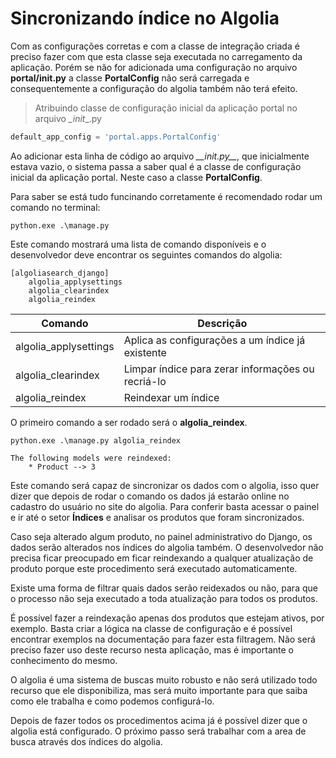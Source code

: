 # Sincronizando índice no Algolia

Com as configurações corretas e com a classe de integração criada é preciso fazer com que esta classe seja executada no carregamento da aplicação. Porém se não for adicionada uma configuração no arquivo **portal/__init__.py** a classe **PortalConfig** não será carregada e consequentemente a configuração do algolia também não terá efeito.

> Atribuindo classe de configuração inicial da aplicação portal no arquivo _\_init__.py

```python
default_app_config = 'portal.apps.PortalConfig'
```

Ao adicionar esta linha de código ao arquivo *_\_init.py__*, que inicialmente estava vazio, o sistema passa a saber qual é a classe de configuração inicial da aplicação portal. Neste caso a classe **PortalConfig**.

Para saber se está tudo funcinando corretamente é recomendado rodar um comando no terminal:

`python.exe .\manage.py`

Este comando mostrará uma lista de comando disponíveis e o desenvolvedor deve encontrar os seguintes comandos do algolia:

```
[algoliasearch_django]
    algolia_applysettings
    algolia_clearindex
    algolia_reindex
```

| Comando | Descrição |
| ------- | --------- |
| algolia_applysettings | Aplica as configurações a um índice já existente |
| algolia_clearindex | Limpar índice para zerar informações ou recriá-lo |
| algolia_reindex | Reindexar um índice |

O primeiro comando a ser rodado será o **algolia_reindex**.

`python.exe .\manage.py algolia_reindex`

```
The following models were reindexed:
	* Product --> 3
```

Este comando será capaz de sincronizar os dados com o algolia, isso quer dizer que depois de rodar o comando os dados já estarão online no cadastro do usuário no site do algolia. Para conferir basta acessar o painel e ir até o setor **Índices** e analisar os produtos que foram sincronizados.

Caso seja alterado algum produto, no painel administrativo do Django, os dados serão alterados nos índices do algolia também. O desenvolvedor não precisa ficar preocupado em ficar reindexando a qualquer atualização de produto porque este procedimento será executado automaticamente.

Existe uma forma de filtrar quais dados serão reidexados ou não, para que o processo não seja executado a toda atualização para todos os produtos.

É possível fazer a reindexação apenas dos produtos que estejam ativos, por exemplo. Basta criar a lógica na classe de configuração e é possível encontrar exemplos na documentação para fazer esta filtragem. Não será preciso fazer uso deste recurso nesta aplicação, mas é importante o conhecimento do mesmo.

O algolia é uma sistema de buscas muito robusto e não será utilizado todo recurso que ele disponibiliza, mas será muito importante para que saiba como ele trabalha e como podemos configurá-lo.

Depois de fazer todos os procedimentos acima já é possível dizer que o algolia está configurado. O próximo passo será trabalhar com a area de busca através dos índices do algolia.
